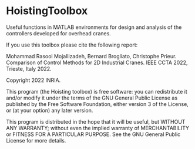 # HoistingToolbox

Useful functions in MATLAB environments for design and analysis of the controllers developed for overhead cranes.

If you use this toolbox please cite the following report:

Mohammad Rasool Mojallizadeh, Bernard Brogliato, Christophe Prieur. Comparison of Control Methods for 2D Industrial Cranes. IEEE CCTA 2022, Trieste, Italy 2022.

Copyright 2022 INRIA.

This program (the Hoisting toolbox) is free software:
you can redistribute it and/or modify
it under the terms of the GNU General Public License as published by
the Free Software Foundation, either version 3 of the License, or
(at your option) any later version.

This program is distributed in the hope that it will be useful,
but WITHOUT ANY WARRANTY; without even the implied warranty of
MERCHANTABILITY or FITNESS FOR A PARTICULAR PURPOSE.  See the
GNU General Public License for more details.

